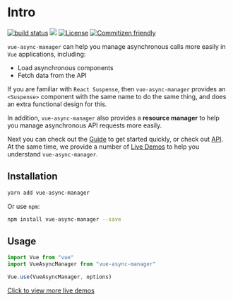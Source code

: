 # Intro

<a href="https://circleci.com/gh/shuidi-fed/vue-async-manager/tree/master"><img src="https://img.shields.io/circleci/build/github/shuidi-fed/vue-async-manager/master.svg" alt="build status"/></a>
[![](https://img.shields.io/npm/v/vue-async-manager.svg)](https://www.npmjs.com/package/vue-async-manager)
<a href="https://github.com/shuidi-fed/vue-async-manager"><img src="https://img.shields.io/github/license/shuidi-fed/vue-async-manager.svg" alt="License"/></a>
<a href="http://commitizen.github.io/cz-cli/"><img src="https://img.shields.io/badge/commitizen-friendly-brightgreen.svg" alt="Commitizen friendly"/></a>

`vue-async-manager` can help you manage asynchronous calls more easily in `Vue` applications, including:

- Load asynchronous components
- Fetch data from the API

If you are familiar with `React Suspense`, then `vue-async-manager` provides an `<Suspense>` component with the same name to do the same thing, and does an extra functional design for this.

In addition, `vue-async-manager` also provides a **resource manager** to help you manage asynchronous API requests more easily.

Next you can check out the [Guide](/guide.html) to get started quickly, or check out [API](/api.html). At the same time, we provide a number of [Live Demos](/zh/demo.html) to help you understand `vue-async-manager`.

## Installation

```sh
yarn add vue-async-manager
```

Or use `npm`:

```sh
npm install vue-async-manager --save
```

## Usage

```js
import Vue from "vue"
import VueAsyncManager from "vue-async-manager"

Vue.use(VueAsyncManager, options)
```

[Click to view more live demos](/demo.html)